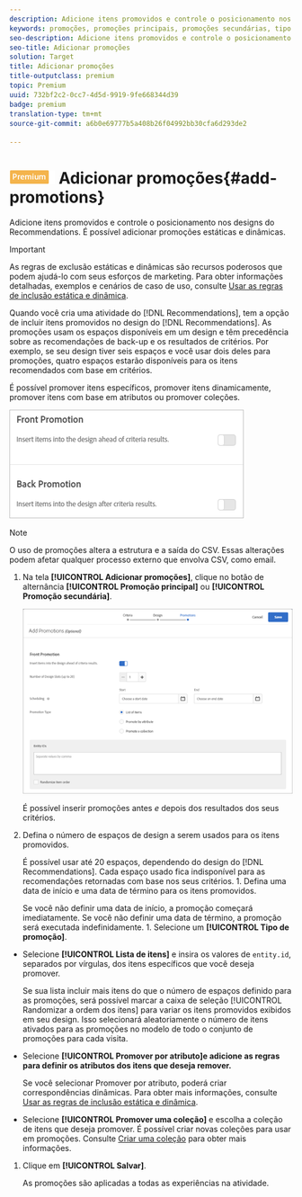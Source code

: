 ```yaml
---
description: Adicione itens promovidos e controle o posicionamento nos designs do Recommendations. É possível adicionar promoções estáticas e dinâmicas.
keywords: promoções, promoções principais, promoções secundárias, tipo de promoções
seo-description: Adicione itens promovidos e controle o posicionamento nos designs do Recommendations. É possível adicionar promoções estáticas e dinâmicas.
seo-title: Adicionar promoções
solution: Target
title: Adicionar promoções
title-outputclass: premium
topic: Premium
uuid: 732bf2c2-0cc7-4d5d-9919-9fe668344d39
badge: premium
translation-type: tm+mt
source-git-commit: a6b0e69777b5a408b26f04992bb30cfa6d293de2

---
```



# ![PREMIUM](/help/assets/premium.png) Adicionar promoções{#add-promotions}

Adicione itens promovidos e controle o posicionamento nos designs do Recommendations. É possível adicionar promoções estáticas e dinâmicas.

>[!IMPORTANT]
>
>As regras de exclusão estáticas e dinâmicas são recursos poderosos que podem ajudá-lo com seus esforços de marketing. Para obter informações detalhadas, exemplos e cenários de caso de uso, consulte [Usar as regras de inclusão estática e dinâmica](../../c-recommendations/c-algorithms/use-dynamic-and-static-inclusion-rules.md#concept_4CB5C0FA705D4E449BD0B37B3D987F9F).

Quando você cria uma atividade do [!DNL Recommendations], tem a opção de incluir itens promovidos no design do [!DNL Recommendations]. As promoções usam os espaços disponíveis em um design e têm precedência sobre as recomendações de back-up e os resultados de critérios. Por exemplo, se seu design tiver seis espaços e você usar dois deles para promoções, quatro espaços estarão disponíveis para os itens recomendados com base em critérios.

É possível promover itens específicos, promover itens dinamicamente, promover itens com base em atributos ou promover coleções.

![](assets/add_promotion_toggles.png)

>[!NOTE]
>
>O uso de promoções altera a estrutura e a saída do CSV. Essas alterações podem afetar qualquer processo externo que envolva CSV, como email.

1. Na tela **[!UICONTROL Adicionar promoções]**, clique no botão de alternância **[!UICONTROL Promoção principal]** ou **[!UICONTROL Promoção secundária]**.

   ![](assets/add_promotion_front.png)

   É possível inserir promoções antes *e* depois dos resultados dos seus critérios.
1. Defina o número de espaços de design a serem usados para os itens promovidos.

   É possível usar até 20 espaços, dependendo do design do [!DNL Recommendations]. Cada espaço usado fica indisponível para as recomendações retornadas com base nos seus critérios. 1. Defina uma data de início e uma data de término para os itens promovidos.

   Se você não definir uma data de início, a promoção começará imediatamente. Se você não definir uma data de término, a promoção será executada indefinidamente. 1. Selecione um **[!UICONTROL Tipo de promoção]**.

* Selecione **[!UICONTROL Lista de itens]** e insira os valores de `entity.id`, separados por vírgulas, dos itens específicos que você deseja promover.

   Se sua lista incluir mais itens do que o número de espaços definido para as promoções, será possível marcar a caixa de seleção [!UICONTROL Randomizar a ordem dos itens] para variar os itens promovidos exibidos em seu design. Isso selecionará aleatoriamente o número de itens ativados para as promoções no modelo de todo o conjunto de promoções para cada visita.

* Selecione **[!UICONTROL Promover por atributo]e adicione as regras para definir os atributos dos itens que deseja remover.**

   Se você selecionar Promover por atributo, poderá criar correspondências dinâmicas. Para obter mais informações, consulte [Usar as regras de inclusão estática e dinâmica](../../c-recommendations/c-algorithms/use-dynamic-and-static-inclusion-rules.md#concept_4CB5C0FA705D4E449BD0B37B3D987F9F).

* Selecione **[!UICONTROL Promover uma coleção]** e escolha a coleção de itens que deseja promover. É possível criar novas coleções para usar em promoções. Consulte [Criar uma coleção](../../c-recommendations/c-products/collections.md#task_1256DFF6842141FCAADD9E1428EF7F08) para obter mais informações.

1. Clique em **[!UICONTROL Salvar]**.

   As promoções são aplicadas a todas as experiências na atividade.
